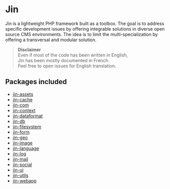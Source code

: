 # Jin

Jin is a lightweight PHP framework built as a toolbox. The goal is to address specific development issues by offering integrable solutions in diverse open source CMS environments. The idea is to limit the multi-specialization by offering a transversal and modular solution.

> **Disclaimer**  
> Even if most of the code has been written in English,  
> Jin has been mostly documented in French.  
> Feel free to open issues for English translation.

## Packages included

- [jin-assets](https://github.com/diatem-net/jin-assets)
- [jin-cache](https://github.com/diatem-net/jin-cache)
- [jin-com](https://github.com/diatem-net/jin-com)
- [jin-context](https://github.com/diatem-net/jin-context)
- [jin-dataformat](https://github.com/diatem-net/jin-dataformat)
- [jin-db](https://github.com/diatem-net/jin-db)
- [jin-filesystem](https://github.com/diatem-net/jin-filesystem)
- [jin-form](https://github.com/diatem-net/jin-form)
- [jin-geo](https://github.com/diatem-net/jin-geo)
- [jin-image](https://github.com/diatem-net/jin-image)
- [jin-language](https://github.com/diatem-net/jin-language)
- [jin-log](https://github.com/diatem-net/jin-log)
- [jin-mail](https://github.com/diatem-net/jin-mail)
- [jin-social](https://github.com/diatem-net/jin-social)
- [jin-ui](https://github.com/diatem-net/jin-ui)
- [jin-utils](https://github.com/diatem-net/jin-utils)
- [jin-webapp](https://github.com/diatem-net/jin-webapp)